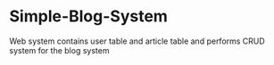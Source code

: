 # Simple-Blog-System
Web system contains user table and article table and performs CRUD system for the blog system
